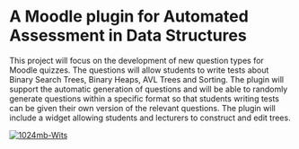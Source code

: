 # A Moodle plugin for Automated Assessment in Data Structures
This project will focus on the development of new question types for Moodle quizzes. The
questions will allow students to write tests about Binary Search Trees, Binary Heaps, AVL
Trees and Sorting. The plugin will support the automatic generation of questions and will
be able to randomly generate questions within a specific format so that students writing tests
can be given their own version of the relevant questions. The plugin will include a widget allowing students and lecturers to construct and edit trees.

[![1024mb-Wits](https://circleci.com/gh/1024mb-Wits/moodle_plugin/tree/main>.svg?style=shield)](https://app.circleci.com/pipelines/github/1024mb-Wits)
